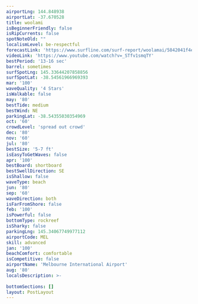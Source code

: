 ```yaml
---
airportLng: 144.848938
airportLat: -37.670528
title: woolami
isBeginnerFriendly: false
isRipCurrents: false
spotNoteOld: ""
localismLevel: be-respectful
forecastLink: 'https://www.surfline.com/surf-report/woolamai/5842041f4e65fad6a7708c10'
videoLink: 'https://www.youtube.com/watch?v=_STfv1smqTY'
bestPeriod: '13-16 sec'
barrel: sometimes
surfSpotLng: 145.33644207858856
surfSpotLat: -38.54561966969393
mar: '100'
waveQuality: '4 Stars'
isWalkable: false
may: '80'
bestTide: medium
bestWind: NE
parkingLat: -38.54355030354969
oct: '60'
crowdLevel: 'spread out crowd'
dec: '80'
nov: '60'
jul: '80'
bestSize: '5-7 ft'
isEasyToGetWaves: false
apr: '100'
bestBoard: shortboard
bestSwellDirection: SE
isShallow: false
waveType: beach
jun: '80'
sep: '60'
waveDirection: both
isFarFromShore: false
feb: '100'
isPowerful: false
bottomType: rockreef
isSharky: false
parkingLng: 145.34067749977112
airportCode: MEL
skill: advanced
jan: '100'
beachComfort: comfortable
isCompetitive: false
airportName: 'Melbourne International Airport'
aug: '80'
localsDescription: >-
 
bottomSections: []
layout: PostLayout
---
```

